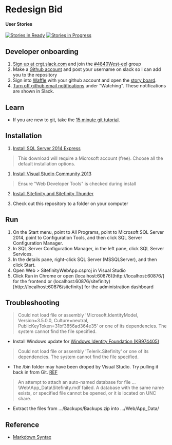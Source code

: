 # Redesign Bid

#### User Stories

[![Stories in Ready](https://badge.waffle.io/CRGTMobile/electric-eel.png?label=ready&title=Ready)](http://waffle.io/CRGTMobile/electric-eel)
[![Stories in Progress](https://badge.waffle.io/CRGTMobile/electric-eel.svg?label=in%20progress&title=In%20Progress)](http://waffle.io/CRGTMobile/electric-eel)

## Developer onboarding
1. [Sign up at crgt.slack.com](http://crgt.slack.com/signup) and join the [#4840West-eel](https://crgt.slack.com/messages/4840west-eel) group
1. Make a [Github account](https://github.com/join)  and post your username on slack so I can add you to the repository
1. Sign into [Waffle](https://waffle.io) with your github account and open the [story board](http://waffle.io/CRGTMobile/electric-eel).
1. [Turn off github email notifications](https://github.com/settings/notifications) under "Watching". These notifications are shown in Slack.

## Learn

* If you are new to git, take the [15 minute git tutorial](https://try.github.io).

## Installation

1. [Install SQL Server 2014 Express](http://www.microsoft.com/en-us/server-cloud/products/sql-server-editions/sql-server-express.aspx)
> This download will require a Microsoft account (free). Choose all the default installation options.

1. [Install Visual Studio Community 2013](http://go.microsoft.com/fwlink/?LinkId=517284)
> Ensure "Web Developer Tools" is checked during install

2. [Install Sitefinity and Sitefinity Thunder](http://www.sitefinity.com/try-now/download)

1. Check out this repository to a folder on your computer

## Run

1. On the Start menu, point to All Programs, point to Microsoft SQL Server 2014, point to Configuration Tools, and then click SQL Server Configuration Manager.
1. In SQL Server Configuration Manager, in the left pane, click SQL Server Services.
1. In the details pane, right-click SQL Server (MSSQLServer), and then click Start.
1. Open Web > SitefinityWebApp.csproj in Visual Studio
1. Click Run in Chrome or open (localhost:60876)[http://localhost:60876/] for the frontend or (localhost:60876/sitefinity)[http://localhost:60876/sitefinity] for the administration dashboard

## Troubleshooting

> Could not load file or assembly 'Microsoft.IdentityModel, Version=3.5.0.0, Culture=neutral, PublicKeyToken=31bf3856ad364e35' or one of its dependencies. The system cannot find the file specified.

* Install Windows update for [Windows Identity Foundation (KB974405)](http://www.microsoft.com/en-us/download/details.aspx?id=17331)

> Could not load file or assembly 'Telerik.Sitefinity' or one of its dependencies. The system cannot find the file specified.

* The /bin folder may have been droped by Visual Studio.  Try pulling it back in from Git. [REF](http://www.sitefinity.com/developer-network/forums/deployment--/could-not-load-file-or-assembly-telerik-sitefinity-or-one-of-its-dependencies)

> An attempt to attach an auto-named database for file …\Web\App_Data\Sitefinity.mdf failed. A database with the same name exists, or specified file cannot be opened, or it is located on UNC share.

* Extract the files from …/Backups/Backups.zip into …/Web/App_Data/

## Reference

* [Markdown Syntax](https://daringfireball.net/projects/markdown/syntax)

